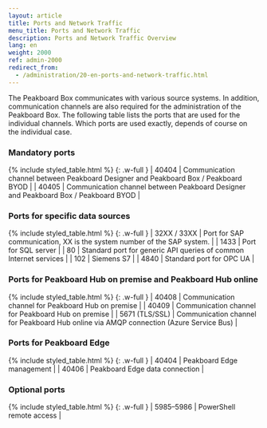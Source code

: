 ```yaml
---
layout: article
title: Ports and Network Traffic
menu_title: Ports and Network Traffic
description: Ports and Network Traffic Overview
lang: en
weight: 2000
ref: admin-2000
redirect_from:
  - /administration/20-en-ports-and-network-traffic.html
---
```


The Peakboard Box communicates with various source systems.
In addition, communication channels are also required for the administration of the Peakboard Box.
The following table lists the ports that are used for the individual channels.
Which ports are used exactly, depends of course on the individual case.

### Mandatory ports

{% include styled_table.html %}
{: .w-full }
| 40404       | Communication channel between Peakboard Designer and Peakboard Box / Peakboard BYOD |
| 40405       | Communication channel between Peakboard Designer and Peakboard Box / Peakboard BYOD |

### Ports for specific data sources

{% include styled_table.html %}
{: .w-full }
| 32XX / 33XX | Port for SAP communication, XX is the system number of the SAP system. |
| 1433        |	Port for SQL server |
| 80          |	Standard port for generic API queries of common Internet services |
| 102         |	Siemens S7 |
| 4840        |	Standard port for OPC UA |

### Ports for Peakboard Hub on premise and Peakboard Hub online

{% include styled_table.html %}
{: .w-full }
| 40408       |	Communication channel for Peakboard Hub on premise |
| 40409       |	Communication channel for Peakboard Hub on premise |
| 5671 (TLS/SSL)       |	Communication channel for Peakboard Hub online via AMQP connection (Azure Service Bus) |

### Ports for Peakboard Edge

{% include styled_table.html %}
{: .w-full }
| 40404       |	Peakboard Edge management |
| 40406       |	Peakboard Edge data connection |

### Optional ports

{% include styled_table.html %}
{: .w-full }
| 5985–5986   |	PowerShell remote access |
